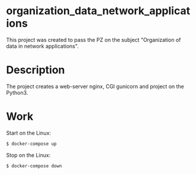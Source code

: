 # organization_data_network_applications
This project was created to pass the PZ on the subject "Organization of data in network applications". 

# Description
The project creates a web-server nginx, CGI gunicorn and project on the Python3.

# Work
Start on the Linux:
```sh
$ docker-compose up
```

Stop on the Linux:
```sh
$ docker-compose down
```
